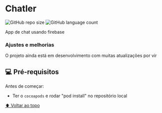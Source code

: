 # Chatler

<!---Esses são exemplos. Veja https://shields.io para outras pessoas ou para personalizar este conjunto de escudos. Você pode querer incluir dependências, status do projeto e informações de licença aqui--->

![GitHub repo size](https://img.shields.io/github/repo-size/lucasgonp/chatler?style=for-the-badge)
![GitHub language count](https://img.shields.io/github/languages/count/lucasgonp/chatler?style=for-the-badge)

App de chat usando firebase

### Ajustes e melhorias

O projeto ainda está em desenvolvimento com muitas atualizações por vir

## 💻 Pré-requisitos

Antes de começar:
<!---Estes são apenas requisitos de exemplo. Adicionar, duplicar ou remover conforme necessário--->
* Ter o `cocoapods` e rodar "pod install" no repositório local


[⬆ Voltar ao topo](#nome-do-projeto)<br>
